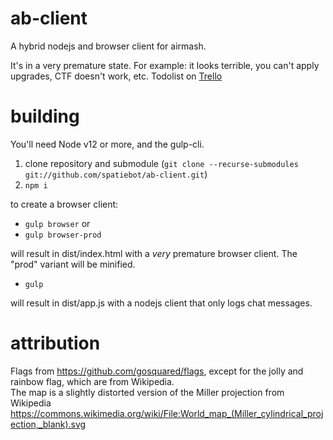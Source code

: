 # ab-client
A hybrid nodejs and browser client for airmash.

It's in a very premature state. For example: it looks terrible, you can't apply upgrades, CTF doesn't work, etc. Todolist on [Trello](https://trello.com/b/PFLmPiJ2/ab-client)

# building

You'll need Node v12 or more, and the gulp-cli.

1. clone repository and submodule (`git clone --recurse-submodules git://github.com/spatiebot/ab-client.git`)
2. `npm i`

to create a browser client:

- `gulp browser`
or
- `gulp browser-prod`

will result in dist/index.html with a *very* premature browser client. The "prod" variant will be minified.

- `gulp`

will result in dist/app.js with a nodejs client that only logs chat messages.

# attribution

Flags from https://github.com/gosquared/flags, except for the jolly and rainbow flag, which are from Wikipedia.  
The map is a slightly distorted version of the Miller projection from Wikipedia https://commons.wikimedia.org/wiki/File:World_map_(Miller_cylindrical_projection,_blank).svg  

